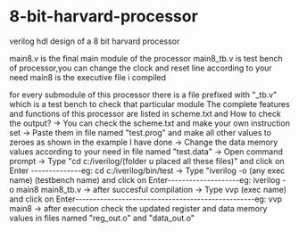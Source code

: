 # 8-bit-harvard-processor
verilog hdl design of a 8 bit harvard processor

main8.v is the final main module of the processor
main8_tb.v is test bench of processor,you can change the clock and reset line according to your need
main8 is the executive file i compiled

for every submodule of this processor there is a file prefixed with "_tb.v" which is a test bench to check that particular module
The complete features and functions of this processor are listed in scheme.txt and
How to check the output?
  -> You can check the scheme.txt and make your own instruction set
  -> Paste them in file named "test.prog" and make all other values to zeroes as shown in the example I have done
  -> Change the data memory values according to your need in file named "test.data"
  -> Open command prompt
  -> Type "cd c:/iverilog/(folder u placed all these files)" and click on Enter --------------eg: cd c:/iverilog/bin/test
  -> Type "iverilog -o (any exec name) (testbench name) and click on Enter--------------------eg: iverilog -o main8 main8_tb.v
  -> after succesful compilation
  -> Type vvp (exec name) and click on Enter--------------------------------------------------eg: vvp main8
  -> after execution check the updated register and data memory values in files named "reg_out.o" and "data_out.o"
